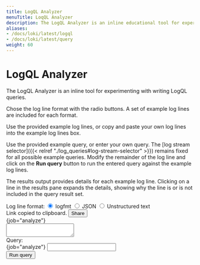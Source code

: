 ```yaml
---
title: LogQL Analyzer
menuTitle: LoqQL Analyzer 
description: The LogQL Analyzer is an inline educational tool for experimenting with writing LogQL queries.
aliases: 
- /docs/loki/latest/logql
- /docs/loki/latest/query
weight: 60
---
```


<link rel="stylesheet" href="../analyzer/style.css">
<script src="../analyzer/handlebars.js"></script>

# LogQL Analyzer

The LogQL Analyzer is an inline tool for experimenting with writing LogQL queries.

Chose the log line format with the radio buttons.
A set of example log lines are included for each format.

Use the provided example log lines, or copy and paste your own log lines into the example log lines box.

Use the provided example query, or enter your own query.
The [log stream selector]({{< relref "./log_queries#log-stream-selector" >}}) remains fixed for all possible example queries.
Modify the remainder of the log line and click on the **Run query** button
to run the entered query against the example log lines. 

The results output provides details for each example log line.
Clicking on a line in the results pane expands the details, showing why the line is or is not included in the query result set.

<main class="logql-analyzer">
    <section class="logs-source panel-container">
        <div class="logs-source__header">
            <div class="examples">
                <span>Log line format:</span> 
                <span class="example">
                    <input type="radio" class="example-select" name="example" id="logfmt-example" checked>
                    <label for="logfmt-example">logfmt</label>
                </span>
                <span class="example">
                    <input type="radio" class="example-select" name="example" id="json-parser-example">
                    <label for="json-parser-example">JSON</label>
                </span>
                <span class="example">
                    <input type="radio" class="example-select" name="example" id="pattern-parser-example">
                    <label for="pattern-parser-example">Unstructured text</label>
                </span>
            </div>
            <div class="share-section">
                <span class="share-link-copied-notification hide" id="share-link-copied-notification">
                    <i class="fa fa-check" aria-hidden="true"></i>
                    Link copied to clipboard.
                </span>
                <button class="primary-button" id="share-button">
                    <i class="fa fa-link" aria-hidden="true"></i>
                    Share
                </button>
            </div>
        </div>
        <div class="panel-header">
            {job="analyze"}
        </div>
        <textarea id="logs-source-input" class="logs-source__input"></textarea>
    </section>
    <section class="query panel-container">
        <div class="panel-header">
            Query:
        </div>
        <div class="query-container">
            <div class="input-box">
                <span class="prefix">{job="analyze"} </span>
                <input id="query-input" class="query_input">
            </div>
            <button class="query_submit primary-button">Run query</button>
        </div>
        <div class="query-error" id="query-error"></div>
    </section>
    <section class="results panel-container hide" id="results">
    </section>

</main>

<script id="log-result-template" type="text/x-handlebars-template">
    <div class="panel-header">
        Results
    </div>
    {{#each results}}
        <article class="debug-result-row">
            <div class="last-stage-result" data-line-index="{{@index}}">
                <div class="line-index">
                    <div class="line-index__wrapper">
                        <i class="line-cursor expand-cursor"></i>
                        <span>Line {{inc @index}}</span>
                    </div>
                </div>
                
                {{#if this.log_result}}
                    <span {{#if this.filtered_out}}class="filtered-out"{{/if}}>
                        {{this.log_result}}
                    </span>
                {{/if}}
                {{#unless this.log_result}}
                    <span class="note-text">(empty line)</span>
                {{/unless}}
            </div>

            <div class="debug-result-row__explain hide">
                <div class="explain-section origin-line">
                    <div class="explain-section__header">
                        Original log line
                        <span class="stage-expression">{{../stream_selector}}</span>
                    </div>
                    <div class="explain-section__body">
                        {{this.origin_line}}
                        {{#unless this.log_result}}
                            <span class="note-text">(empty line)</span>
                        {{/unless}}
                    </div>
                </div>
                {{#each this.stages}}
                    <div class="arrow-wrapper">
                        <i class="fa fa-arrow-down" aria-hidden="true"></i>
                    </div>
                    <div class="explain-section stage-line">
                        <div class="explain-section__header">
                            <span>stage #{{inc @index}}:</span>
                            <span class="stage-expression"> {{stage_expression}} </span>
                        </div>
                        <div class="explain-section__body">
                            <div class="explain-section__row">
                                <div class="explain-section__row-title">
                                    Available labels on this stage:
                                </div>
                                <div class="explain-section__row-body">
                                    {{#unless labels_before}}
                                        <span>none</span>
                                    {{/unless}}
                                    {{#if labels_before}}
                                        {{#each labels_before}}
                                            <article class="label-value" style="background-color: {{background_color}}">
                                                {{name}}={{value}}
                                            </article>
                                        {{/each}}
                                    {{/if}}
                                </div>
                            </div>
                            <div class="explain-section__row">
                                <div class="explain-section__row-title">
                                    Line after this stage:
                                </div>
                                <div class="explain-section__row-body">
                                    {{#if line_after}}
                                        <span {{#if this.filtered_out}}class="filtered-out"{{/if}}>
                                            {{line_after}}
                                        </span>
                                    {{/if}}
                                    {{#unless line_after}}
                                        <span class="note-text">(empty line)</span>
                                    {{/unless}}
                                    {{#if this.filtered_out}}
                                        <span class="important-text">the line has been filtered out on this stage</span>
                                    {{/if}}                                    
                                </div>
                            </div>
                            {{#if added_labels}}
                                <div class="explain-section__row">
                                    <div class="explain-section__row-title">
                                        Added/Modified labels:
                                    </div>
                                    <div class="explain-section__row-body">
                                        {{#each added_labels}}
                                            <article class="label-value"  style="background-color: {{background_color}}">
                                                {{name}}={{value}}
                                            </article>
                                        {{/each}}
                                    </div>
                                </div>
                            {{/if}}
                        </div>
                    </div>
                {{/each}}
            </div>
        </article>
    {{/each}}
</script>

[//]: # (Logfmt examples)
<script type="text/plain" id="logfmt-example-logs">
level=info ts=2022-03-23T11:55:29.846163306Z caller=main.go:112 msg="Starting Grafana Enterprise Logs"
level=debug ts=2022-03-23T11:55:29.846226372Z caller=main.go:113 version=v1.3.0 branch=HEAD Revision=e071a811 LokiVersion=v2.4.2 LokiRevision=525040a3
level=warn ts=2022-03-23T11:55:45.213901602Z caller=added_modules.go:198 msg="found valid license" cluster=enterprise-logs-test-fixture
level=info ts=2022-03-23T11:55:45.214611239Z caller=server.go:269 http=[::]:3100 grpc=[::]:9095 msg="server listening on addresses"
level=debug ts=2022-03-23T11:55:45.219665469Z caller=module_service.go:64 msg=initialising module=license
level=warm ts=2022-03-23T11:55:45.219678992Z caller=module_service.go:64 msg=initialising module=server
level=error ts=2022-03-23T11:55:45.221140583Z caller=manager.go:132 msg="license manager up and running"
level=info ts=2022-03-23T11:55:45.221254326Z caller=loki.go:355 msg="Loki started"
</script>

<script type="text/plain" id="logfmt-example-query">
| logfmt | level = "info" 
</script>

[//]: # (Json parser examples)
<script type="text/plain" id="json-parser-example-logs">
{"timestamp":"2022-04-26T08:53:59.61Z","level":"INFO","class":"org.springframework.boot.SpringApplication","method":"logStartupProfileInfo","file":"SpringApplication.java","line":663,"thread":"restartedMain","message":"The following profiles are active: no-schedulers,json-logging"}
{"timestamp":"2022-04-26T08:53:59.645Z","level":"DEBUG","class":"org.springframework.boot.logging.DeferredLog","method":"logTo","file":"DeferredLog.java","line":255,"thread":"restartedMain","message":"Devtools property defaults active! Set 'spring.devtools.add-properties' to 'false' to disable"}
{"timestamp":"2022-04-26T08:53:59.645Z","level":"DEBUG","class":"org.springframework.boot.logging.DeferredLog","method":"logTo","file":"DeferredLog.java","line":255,"thread":"restartedMain","message":"For additional web related logging consider setting the 'logging.level.web' property to 'DEBUG'"}
{"timestamp":"2022-04-26T08:54:00.274Z","level":"INFO","class":"org.springframework.data.repository.config.RepositoryConfigurationDelegate","method":"registerRepositoriesIn","file":"RepositoryConfigurationDelegate.java","line":132,"thread":"restartedMain","message":"Bootstrapping Spring Data JPA repositories in DEFAULT mode."}
{"timestamp":"2022-04-26T08:54:00.327Z","level":"INFO","class":"org.springframework.data.repository.config.RepositoryConfigurationDelegate","method":"registerRepositoriesIn","file":"RepositoryConfigurationDelegate.java","line":201,"thread":"restartedMain","message":"Finished Spring Data repository scanning in 47 ms. Found 3 JPA repository interfaces."}
{"timestamp":"2022-04-26T08:54:00.704Z","level":"INFO","class":"org.springframework.boot.web.embedded.tomcat.TomcatWebServer","method":"initialize","file":"TomcatWebServer.java","line":108,"thread":"restartedMain","message":"Tomcat initialized with port(s): 8080 (http)"}
{"timestamp":"2022-06-16T10:54:47.466Z","level":"INFO","class":"org.apache.juli.logging.DirectJDKLog","method":"log","file":"DirectJDKLog.java","line":173,"thread":"restartedMain","message":"Starting service [Tomcat]"}
{"timestamp":"2022-06-16T10:54:47.467Z","level":"INFO","class":"org.apache.juli.logging.DirectJDKLog","method":"log","file":"DirectJDKLog.java","line":173,"thread":"restartedMain","message":"Starting Servlet engine: [Apache Tomcat/9.0.52]"}
</script>

<script type="text/plain" id="json-parser-example-query">
| json | level="INFO" | line_format "{{.message}}"
</script>


[//]: # (Pattern parser examples)
<script type="text/plain" id="pattern-parser-example-logs">
238.46.18.83 - - [09/Jun/2022:14:13:44 -0700] "PUT /target/next-generation HTTP/2.0" 404 19042
16.97.233.22 - - [09/Jun/2022:14:13:44 -0700] "DELETE /extensible/functionalities HTTP/1.0" 200 27913
46.201.144.32 - - [09/Jun/2022:14:13:44 -0700] "PUT /e-enable/enable HTTP/2.0" 504 26885
33.122.3.191 - corkery3759 [09/Jun/2022:14:13:44 -0700] "POST /extensible/dynamic/enable HTTP/2.0" 100 23741
94.115.144.32 - damore5842 [09/Jun/2022:14:13:44 -0700] "PUT /matrix/envisioneer HTTP/1.0" 205 29993
145.250.221.107 - price8727 [09/Jun/2022:14:13:44 -0700] "PUT /iterate/networks/e-business/action-items HTTP/1.0" 302 9718
33.201.165.66 - - [09/Jun/2022:14:13:44 -0700] "GET /web-enabled/bricks-and-clicks HTTP/1.0" 205 2353
33.83.191.176 - kling8903 [09/Jun/2022:14:13:44 -0700] "DELETE /architect HTTP/1.1" 401 13783
</script>

<script type="text/plain" id="pattern-parser-example-query">
| pattern "<_> - <_> <_> \"<method> <url> <protocol>\" <status> <_> <_> \"<_>\" <_>" | status >= 200 and status < 300
</script>


<script src="../analyzer/script.js"> </script>


